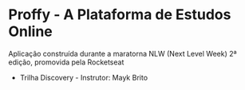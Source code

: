 # Proffy - A Plataforma de Estudos Online
Aplicação construída durante a maratorna NLW (Next Level Week) 2ª edição, promovida pela Rocketseat

* Trilha Discovery - Instrutor: Mayk Brito



